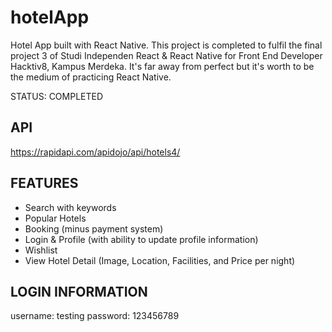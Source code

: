 # hotelApp

Hotel App built with React Native.
This project is completed to fulfil the final project 3 of Studi Independen React & React Native for Front End Developer Hacktiv8, Kampus Merdeka.
It's far away from perfect but it's worth to be the medium of practicing React Native.

STATUS: COMPLETED


## API

https://rapidapi.com/apidojo/api/hotels4/


## FEATURES

- Search with keywords
- Popular Hotels
- Booking (minus payment system)
- Login & Profile (with ability to update profile information)
- Wishlist
- View Hotel Detail (Image, Location, Facilities, and Price per night)


## LOGIN INFORMATION

username: testing
password: 123456789


